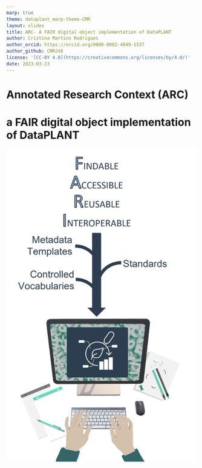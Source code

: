 ```yaml
---
marp: true
theme: dataplant_marp-theme-CMR
layout: slides
title: ARC- A FAIR digital object implementation of DataPLANT
author: Cristina Martins Rodrigues
author_orcid: https://orcid.org/0000-0002-4849-1537
author_github: CMR248
license: '[CC-BY 4.0](https://creativecommons.org/licenses/by/4.0/)'
date: 2023-03-23
---
```


# Annotated Research Context (ARC)
<h1>
<span>
a FAIR digital object implementation of DataPLANT
</span>
</h1>

<!-- _class: split -->

<div class=mdiv>

![w:320](../images/DataPLANT_BigPicture_seq1-mid.png)
</div>
